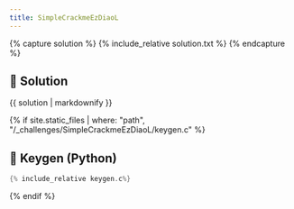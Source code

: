 ```yaml
---
title: SimpleCrackmeEzDiaoL 
---
```


{% capture solution %}
{% include_relative solution.txt %}
{% endcapture %}

## 📝 Solution

{{ solution | markdownify }}

{% if site.static_files | where: "path", "/_challenges/SimpleCrackmeEzDiaoL/keygen.c" %}
## 🔑 Keygen (Python)

```c
{% include_relative keygen.c%}
```
{% endif %}

